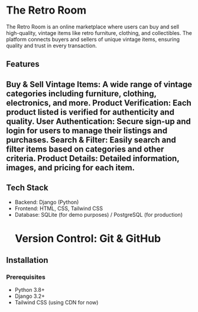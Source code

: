 <h1> The Retro Room </h1>
<p> The Retro Room is an online marketplace where users can buy and sell high-quality, vintage items like retro furniture, clothing, and collectibles. 
  The platform connects buyers and sellers of unique vintage items, ensuring quality and trust in every transaction. </p>

<h2> Features <h2>
  <p> Buy & Sell Vintage Items: A wide range of vintage categories including furniture, clothing, electronics, and more.
Product Verification: Each product listed is verified for authenticity and quality.
User Authentication: Secure sign-up and login for users to manage their listings and purchases.
Search & Filter: Easily search and filter items based on categories and other criteria.
Product Details: Detailed information, images, and pricing for each item. </p>

  
<h2> Tech Stack</h2>
<ul> 
  <li>  Backend: Django (Python)</li>
   <li> Frontend: HTML, CSS, Tailwind CSS</li>
   <li> Database: SQLite (for demo purposes) / PostgreSQL (for production) </li>
 
<h1>Version Control: Git & GitHub  </h1>



</ul>

<h2> Installation</h2>
<h3> Prerequisites </h3>
<ul>
  <li>Python 3.8+</li>
  <li>Django 3.2+</li>
  <li> Tailwind CSS (using CDN for now)</li>
</ul>



